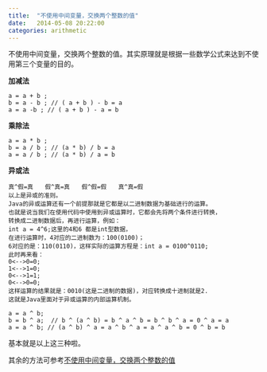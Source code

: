 ```yaml
---
title:  "不使用中间变量，交换两个整数的值"
date:   2014-05-08 20:22:00
categories: arithmetic
---
```


不使用中间变量，交换两个整数的值。其实原理就是根据一些数学公式来达到不使用第三个变量的目的。

**加减法**

    a = a + b ;
    b = a - b ; // ( a + b ) - b = a
    a = a -b ; // ( a + b ) - a = b
    
**乘除法**

    a = a * b ;
    b = a / b ; // (a * b) / b = a
    a = a / b ; // (a * b) / a = b
    
**异或法**

    真^假=真　　假^真=真　　假^假=假　　真^真=假
    以上是异或的准则。
    Java的异或运算还有一个前提那就是它都是以二进制数据为基础进行的运算。
    也就是说当我们在使用代码中使用到异或运算时，它都会先将两个条件进行转换，
    转换成二进制数据后，再进行运算，例如：
    int a = 4^6;这里的4和6 都是int型数据，
    在进行运算时，4对应的二进制数为：100(0100)；
    6对应的是：110(0110)，这样实际的运算方程是：int a = 0100^0110;
    此时再来看：
    0<-->0=0;
    1<-->1=0;
    0<-->1=1;
    0<-->0=0;
    这样运算的结果就是：0010(这是二进制的数据)，对应转换成十进制就是2.
    这就是Java里面对于异或运算的内部运算机制。
    
    a = a ^ b;
    b = b ^ a;  // b ^ (a ^ b) = b ^ a ^ b = b ^ b ^ a = 0 ^ a = a
    a = a ^ b; // (a ^ b) ^ a = a ^ b ^ a = a ^ a ^ b = 0 ^ b = b
    
    
基本就是以上这三种啦。

其余的方法可参考[不使用中间变量，交换两个整数的值](http://www.cnblogs.com/ronli/archive/2011/11/22/2258666.html)
